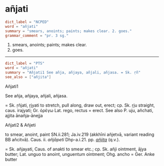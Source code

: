 # añjati

``` toml
dict_label = "NCPED"
word = "añjati"
summary = "smears, anoints; paints; makes clear. 2. goes."
grammar_comment = "pr. 3 sg."
```

1. smears, anoints; paints; makes clear.
2. goes.

--------------------

``` toml
dict_label = "PTS"
word = "añjati"
summary = "Añjati1 See añja, añjaya, añjali, añjasa. = Sk. ṛñ"
see_also = ["añjita"]
```

Añjati1

See añja, añjaya, añjali, añjasa.

= Sk. ṛñjati, ṛjyati to stretch, pull along, draw out, erect; cp. Sk. ṛju straight, caus. irajyati; Gr. ὀρέγω Lat. rego, rectus = erect. See also P. uju, añchati, ajjita ānañja\-ānejja

Añjati2 & Añjeti

to smear, anoint, paint SN.ii.281; Ja.iv.219 (akkhīni añjetvā, variant reading BB añcitvā). Caus. ii. *añjāpeti* Dhp\-a.i.21. pp. *[añjita](añjita.md)* (q.v.).

= Sk. añjayati, Caus. of anakti to smear etc.; cp. Sk. añji ointment, ājya butter; Lat. unguo to anoint, unguentum ointment; Ohg. ancho = Ger. Anke butter

